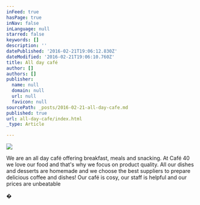 ```yaml
---
inFeed: true
hasPage: true
inNav: false
inLanguage: null
starred: false
keywords: []
description: ''
datePublished: '2016-02-21T19:06:12.830Z'
dateModified: '2016-02-21T19:06:10.760Z'
title: All day café
author: []
authors: []
publisher:
  name: null
  domain: null
  url: null
  favicon: null
sourcePath: _posts/2016-02-21-all-day-cafe.md
published: true
url: all-day-cafe/index.html
_type: Article

---
```

![](https://the-grid-user-content.s3-us-west-2.amazonaws.com/19e69e45-e41b-4a65-b6f4-b74568eeb04b.jpg)

We are an all day café offering breakfast, meals and snacking.
At Café 40 we love our food and that's why we focus on product quality. All our
dishes and desserts are homemade and we choose the best suppliers to prepare
delicious coffee and dishes! Our café is cosy, our staff is helpful and our prices are unbeatable

�
